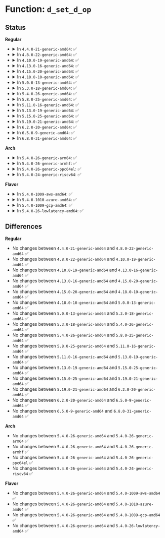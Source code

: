 # Function: <code>d_set_d_op</code>

## Status
<b>Regular</b>
<ul>
<li>
<details>
<summary>In <code>4.4.0-21-generic-amd64</code>: ✅</summary>

```c
void d_set_d_op(struct dentry * dentry, const struct dentry_operations * op)
```

```json
{
  "name": "d_set_d_op",
  "collision_type": "Unique Global",
  "inline_type": "No",
  "funcs": [
    {
      "addr": 18446744071581083968,
      "name": "d_set_d_op",
      "external": true,
      "loc": "fs/dcache.c:1662",
      "file": "fs/dcache.c",
      "inline": "seen, unknown",
      "caller_inline": [],
      "caller_func": [
        "mm/shmem.c:__shmem_file_setup",
        "mm/shmem.c:__shmem_file_setup",
        "fs/dcache.c:__d_alloc",
        "fs/proc/base.c:proc_pid_instantiate",
        "fs/proc/base.c:proc_pident_instantiate",
        "fs/proc/base.c:proc_map_files_instantiate",
        "fs/proc/base.c:proc_task_instantiate",
        "fs/proc/generic.c:proc_lookup_de",
        "fs/proc/fd.c:proc_fd_instantiate",
        "fs/proc/fd.c:proc_fdinfo_instantiate",
        "fs/proc/namespaces.c:proc_ns_instantiate",
        "fs/proc/proc_sysctl.c:proc_sys_lookup",
        "fs/hugetlbfs/inode.c:hugetlb_file_setup"
      ]
    }
  ],
  "symbols": [
    {
      "addr": 18446744071581083968,
      "name": "d_set_d_op",
      "section": ".text",
      "bind": "STB_GLOBAL",
      "size": 213
    }
  ]
}
```
</details>
</li>
<li>
<details>
<summary>In <code>4.8.0-22-generic-amd64</code>: ✅</summary>

```c
void d_set_d_op(struct dentry * dentry, const struct dentry_operations * op)
```

```json
{
  "name": "d_set_d_op",
  "collision_type": "Unique Global",
  "inline_type": "No",
  "funcs": [
    {
      "addr": 18446744071581246928,
      "name": "d_set_d_op",
      "external": true,
      "loc": "fs/dcache.c:1698",
      "file": "fs/dcache.c",
      "inline": "seen, unknown",
      "caller_inline": [],
      "caller_func": [
        "mm/shmem.c:__shmem_file_setup",
        "mm/shmem.c:__shmem_file_setup",
        "fs/dcache.c:__d_alloc",
        "fs/proc/base.c:proc_task_instantiate",
        "fs/proc/base.c:proc_pid_instantiate",
        "fs/proc/base.c:proc_pident_instantiate",
        "fs/proc/base.c:proc_map_files_instantiate",
        "fs/proc/generic.c:proc_lookup_de",
        "fs/proc/fd.c:proc_fdinfo_instantiate",
        "fs/proc/fd.c:proc_fd_instantiate",
        "fs/proc/namespaces.c:proc_ns_instantiate",
        "fs/proc/proc_sysctl.c:proc_sys_lookup",
        "fs/hugetlbfs/inode.c:hugetlb_file_setup"
      ]
    }
  ],
  "symbols": [
    {
      "addr": 18446744071581246928,
      "name": "d_set_d_op",
      "section": ".text",
      "bind": "STB_GLOBAL",
      "size": 213
    }
  ]
}
```
</details>
</li>
<li>
<details>
<summary>In <code>4.10.0-19-generic-amd64</code>: ✅</summary>

```c
void d_set_d_op(struct dentry * dentry, const struct dentry_operations * op)
```

```json
{
  "name": "d_set_d_op",
  "collision_type": "Unique Global",
  "inline_type": "No",
  "funcs": [
    {
      "addr": 18446744071581324624,
      "name": "d_set_d_op",
      "external": true,
      "loc": "fs/dcache.c:1707",
      "file": "fs/dcache.c",
      "inline": "seen, unknown",
      "caller_inline": [],
      "caller_func": [
        "mm/shmem.c:__shmem_file_setup",
        "mm/shmem.c:__shmem_file_setup",
        "fs/dcache.c:__d_alloc",
        "fs/proc/base.c:proc_task_instantiate",
        "fs/proc/base.c:proc_pid_instantiate",
        "fs/proc/base.c:proc_pident_instantiate",
        "fs/proc/base.c:proc_map_files_instantiate",
        "fs/proc/generic.c:proc_lookup_de",
        "fs/proc/fd.c:proc_fdinfo_instantiate",
        "fs/proc/fd.c:proc_fd_instantiate",
        "fs/proc/namespaces.c:proc_ns_instantiate",
        "fs/proc/proc_sysctl.c:proc_sys_lookup",
        "fs/hugetlbfs/inode.c:hugetlb_file_setup"
      ]
    }
  ],
  "symbols": [
    {
      "addr": 18446744071581324624,
      "name": "d_set_d_op",
      "section": ".text",
      "bind": "STB_GLOBAL",
      "size": 213
    }
  ]
}
```
</details>
</li>
<li>
<details>
<summary>In <code>4.13.0-16-generic-amd64</code>: ✅</summary>

```c
void d_set_d_op(struct dentry * dentry, const struct dentry_operations * op)
```

```json
{
  "name": "d_set_d_op",
  "collision_type": "Unique Global",
  "inline_type": "No",
  "funcs": [
    {
      "addr": 18446744071581379952,
      "name": "d_set_d_op",
      "external": true,
      "loc": "fs/dcache.c:1737",
      "file": "fs/dcache.c",
      "inline": "seen, unknown",
      "caller_inline": [],
      "caller_func": [
        "fs/dcache.c:__d_alloc",
        "fs/proc/base.c:proc_task_instantiate",
        "fs/proc/base.c:proc_pid_instantiate",
        "fs/proc/base.c:proc_pident_instantiate",
        "fs/proc/base.c:proc_map_files_instantiate",
        "fs/proc/generic.c:proc_lookup_de",
        "fs/proc/fd.c:proc_fdinfo_instantiate",
        "fs/proc/fd.c:proc_fd_instantiate",
        "fs/proc/namespaces.c:proc_ns_instantiate",
        "fs/proc/proc_sysctl.c:proc_sys_lookup",
        "fs/hugetlbfs/inode.c:hugetlb_file_setup"
      ]
    }
  ],
  "symbols": [
    {
      "addr": 18446744071581379952,
      "name": "d_set_d_op",
      "section": ".text",
      "bind": "STB_GLOBAL",
      "size": 128
    }
  ]
}
```
</details>
</li>
<li>
<details>
<summary>In <code>4.15.0-20-generic-amd64</code>: ✅</summary>

```c
void d_set_d_op(struct dentry * dentry, const struct dentry_operations * op)
```

```json
{
  "name": "d_set_d_op",
  "collision_type": "Unique Global",
  "inline_type": "No",
  "funcs": [
    {
      "addr": 18446744071581521392,
      "name": "d_set_d_op",
      "external": true,
      "loc": "fs/dcache.c:1749",
      "file": "fs/dcache.c",
      "inline": "seen, unknown",
      "caller_inline": [],
      "caller_func": [
        "fs/dcache.c:__d_alloc",
        "fs/proc/base.c:proc_task_instantiate",
        "fs/proc/base.c:proc_pid_instantiate",
        "fs/proc/base.c:proc_pident_instantiate",
        "fs/proc/base.c:proc_map_files_instantiate",
        "fs/proc/generic.c:proc_lookup_de",
        "fs/proc/fd.c:proc_fdinfo_instantiate",
        "fs/proc/fd.c:proc_fd_instantiate",
        "fs/proc/namespaces.c:proc_ns_instantiate",
        "fs/proc/proc_sysctl.c:proc_sys_lookup",
        "fs/hugetlbfs/inode.c:hugetlb_file_setup"
      ]
    }
  ],
  "symbols": [
    {
      "addr": 18446744071581521392,
      "name": "d_set_d_op",
      "section": ".text",
      "bind": "STB_GLOBAL",
      "size": 128
    }
  ]
}
```
</details>
</li>
<li>
<details>
<summary>In <code>4.18.0-10-generic-amd64</code>: ✅</summary>

```c
void d_set_d_op(struct dentry * dentry, const struct dentry_operations * op)
```

```json
{
  "name": "d_set_d_op",
  "collision_type": "Unique Global",
  "inline_type": "No",
  "funcs": [
    {
      "addr": 18446744071581680336,
      "name": "d_set_d_op",
      "external": true,
      "loc": "fs/dcache.c:1757",
      "file": "fs/dcache.c",
      "inline": "seen, unknown",
      "caller_inline": [],
      "caller_func": [
        "fs/dcache.c:__d_alloc",
        "fs/proc/base.c:proc_task_instantiate",
        "fs/proc/base.c:proc_pid_instantiate",
        "fs/proc/base.c:proc_pident_instantiate",
        "fs/proc/base.c:proc_map_files_instantiate",
        "fs/proc/fd.c:proc_fdinfo_instantiate",
        "fs/proc/fd.c:proc_fd_instantiate",
        "fs/proc/namespaces.c:proc_ns_instantiate",
        "fs/proc/proc_sysctl.c:proc_sys_lookup",
        "fs/hugetlbfs/inode.c:hugetlb_file_setup"
      ]
    }
  ],
  "symbols": [
    {
      "addr": 18446744071581680336,
      "name": "d_set_d_op",
      "section": ".text",
      "bind": "STB_GLOBAL",
      "size": 121
    }
  ]
}
```
</details>
</li>
<li>
<details>
<summary>In <code>5.0.0-13-generic-amd64</code>: ✅</summary>

```c
void d_set_d_op(struct dentry * dentry, const struct dentry_operations * op)
```

```json
{
  "name": "d_set_d_op",
  "collision_type": "Unique Global",
  "inline_type": "No",
  "funcs": [
    {
      "addr": 18446744071581767056,
      "name": "d_set_d_op",
      "external": true,
      "loc": "fs/dcache.c:1760",
      "file": "fs/dcache.c",
      "inline": "seen, unknown",
      "caller_inline": [],
      "caller_func": [
        "fs/file_table.c:alloc_file_pseudo",
        "fs/dcache.c:__d_alloc",
        "fs/proc/base.c:proc_task_instantiate",
        "fs/proc/base.c:proc_pid_instantiate",
        "fs/proc/base.c:proc_pident_instantiate",
        "fs/proc/base.c:proc_map_files_instantiate",
        "fs/proc/generic.c:proc_lookup_de",
        "fs/proc/fd.c:proc_fdinfo_instantiate",
        "fs/proc/fd.c:proc_fd_instantiate",
        "fs/proc/namespaces.c:proc_ns_instantiate",
        "fs/proc/proc_sysctl.c:proc_sys_lookup"
      ]
    }
  ],
  "symbols": [
    {
      "addr": 18446744071581767056,
      "name": "d_set_d_op",
      "section": ".text",
      "bind": "STB_GLOBAL",
      "size": 121
    }
  ]
}
```
</details>
</li>
<li>
<details>
<summary>In <code>5.3.0-18-generic-amd64</code>: ✅</summary>

```c
void d_set_d_op(struct dentry * dentry, const struct dentry_operations * op)
```

```json
{
  "name": "d_set_d_op",
  "collision_type": "Unique Global",
  "inline_type": "No",
  "funcs": [
    {
      "addr": 18446744071581884080,
      "name": "d_set_d_op",
      "external": true,
      "loc": "fs/dcache.c:1834",
      "file": "fs/dcache.c",
      "inline": "seen, unknown",
      "caller_inline": [],
      "caller_func": [
        "fs/file_table.c:alloc_file_pseudo",
        "fs/dcache.c:__d_alloc",
        "fs/proc/base.c:proc_task_instantiate",
        "fs/proc/base.c:proc_pid_instantiate",
        "fs/proc/base.c:proc_pident_instantiate",
        "fs/proc/base.c:proc_map_files_instantiate",
        "fs/proc/generic.c:proc_lookup_de",
        "fs/proc/fd.c:proc_fdinfo_instantiate",
        "fs/proc/fd.c:proc_fd_instantiate",
        "fs/proc/namespaces.c:proc_ns_instantiate",
        "fs/proc/proc_sysctl.c:proc_sys_lookup"
      ]
    }
  ],
  "symbols": [
    {
      "addr": 18446744071581884080,
      "name": "d_set_d_op",
      "section": ".text",
      "bind": "STB_GLOBAL",
      "size": 128
    }
  ]
}
```
</details>
</li>
<li>
<details>
<summary>In <code>5.4.0-26-generic-amd64</code>: ✅</summary>

```c
void d_set_d_op(struct dentry * dentry, const struct dentry_operations * op)
```

```json
{
  "name": "d_set_d_op",
  "collision_type": "Unique Global",
  "inline_type": "No",
  "funcs": [
    {
      "addr": 18446744071581956448,
      "name": "d_set_d_op",
      "external": true,
      "loc": "fs/dcache.c:1834",
      "file": "fs/dcache.c",
      "inline": "seen, unknown",
      "caller_inline": [],
      "caller_func": [
        "fs/file_table.c:alloc_file_pseudo",
        "fs/dcache.c:__d_alloc",
        "fs/proc/base.c:proc_task_instantiate",
        "fs/proc/base.c:proc_pid_instantiate",
        "fs/proc/base.c:proc_pident_instantiate",
        "fs/proc/base.c:proc_map_files_instantiate",
        "fs/proc/generic.c:proc_lookup_de",
        "fs/proc/fd.c:proc_fdinfo_instantiate",
        "fs/proc/fd.c:proc_fd_instantiate",
        "fs/proc/namespaces.c:proc_ns_instantiate",
        "fs/proc/proc_sysctl.c:proc_sys_lookup"
      ]
    }
  ],
  "symbols": [
    {
      "addr": 18446744071581956448,
      "name": "d_set_d_op",
      "section": ".text",
      "bind": "STB_GLOBAL",
      "size": 128
    }
  ]
}
```
</details>
</li>
<li>
<details>
<summary>In <code>5.8.0-25-generic-amd64</code>: ✅</summary>

```c
void d_set_d_op(struct dentry * dentry, const struct dentry_operations * op)
```

```json
{
  "name": "d_set_d_op",
  "collision_type": "Unique Global",
  "inline_type": "No",
  "funcs": [
    {
      "addr": 18446744071582188944,
      "name": "d_set_d_op",
      "external": true,
      "loc": "fs/dcache.c:1855",
      "file": "fs/dcache.c",
      "inline": "seen, unknown",
      "caller_inline": [],
      "caller_func": [
        "fs/file_table.c:alloc_file_pseudo",
        "fs/dcache.c:__d_alloc",
        "fs/proc/base.c:proc_task_instantiate",
        "fs/proc/base.c:proc_pid_instantiate",
        "fs/proc/base.c:proc_pident_instantiate",
        "fs/proc/base.c:proc_map_files_instantiate",
        "fs/proc/generic.c:proc_lookup_de",
        "fs/proc/fd.c:proc_fdinfo_instantiate",
        "fs/proc/fd.c:proc_fd_instantiate",
        "fs/proc/namespaces.c:proc_ns_instantiate",
        "fs/proc/proc_sysctl.c:proc_sys_lookup"
      ]
    }
  ],
  "symbols": [
    {
      "addr": 18446744071582188944,
      "name": "d_set_d_op",
      "section": ".text",
      "bind": "STB_GLOBAL",
      "size": 128
    }
  ]
}
```
</details>
</li>
<li>
<details>
<summary>In <code>5.11.0-16-generic-amd64</code>: ✅</summary>

```c
void d_set_d_op(struct dentry * dentry, const struct dentry_operations * op)
```

```json
{
  "name": "d_set_d_op",
  "collision_type": "Unique Global",
  "inline_type": "No",
  "funcs": [
    {
      "addr": 18446744071582236448,
      "name": "d_set_d_op",
      "external": true,
      "loc": "fs/dcache.c:1862",
      "file": "fs/dcache.c",
      "inline": "seen, unknown",
      "caller_inline": [],
      "caller_func": [
        "fs/file_table.c:alloc_file_pseudo",
        "fs/dcache.c:__d_alloc",
        "fs/libfs.c:generic_set_encrypted_ci_d_ops",
        "fs/libfs.c:generic_set_encrypted_ci_d_ops",
        "fs/libfs.c:generic_set_encrypted_ci_d_ops",
        "fs/proc/base.c:proc_task_instantiate",
        "fs/proc/base.c:proc_pid_instantiate",
        "fs/proc/base.c:proc_pident_instantiate",
        "fs/proc/base.c:proc_map_files_instantiate",
        "fs/proc/generic.c:proc_lookup_de",
        "fs/proc/fd.c:proc_fdinfo_instantiate",
        "fs/proc/fd.c:proc_fd_instantiate",
        "fs/proc/namespaces.c:proc_ns_instantiate",
        "fs/proc/proc_sysctl.c:proc_sys_lookup"
      ]
    }
  ],
  "symbols": [
    {
      "addr": 18446744071582236448,
      "name": "d_set_d_op",
      "section": ".text",
      "bind": "STB_GLOBAL",
      "size": 128
    }
  ]
}
```
</details>
</li>
<li>
<details>
<summary>In <code>5.13.0-19-generic-amd64</code>: ✅</summary>

```c
void d_set_d_op(struct dentry * dentry, const struct dentry_operations * op)
```

```json
{
  "name": "d_set_d_op",
  "collision_type": "Unique Global",
  "inline_type": "No",
  "funcs": [
    {
      "addr": 18446744071582262192,
      "name": "d_set_d_op",
      "external": true,
      "loc": "fs/dcache.c:1889",
      "file": "fs/dcache.c",
      "inline": "seen, unknown",
      "caller_inline": [],
      "caller_func": [
        "fs/file_table.c:alloc_file_pseudo",
        "fs/dcache.c:__d_alloc",
        "fs/libfs.c:generic_set_encrypted_ci_d_ops",
        "fs/libfs.c:generic_set_encrypted_ci_d_ops",
        "fs/libfs.c:generic_set_encrypted_ci_d_ops",
        "fs/proc/base.c:proc_task_instantiate",
        "fs/proc/base.c:proc_pid_instantiate",
        "fs/proc/base.c:proc_pident_instantiate",
        "fs/proc/base.c:proc_map_files_instantiate",
        "fs/proc/generic.c:proc_lookup_de",
        "fs/proc/fd.c:proc_fdinfo_instantiate",
        "fs/proc/fd.c:proc_fd_instantiate",
        "fs/proc/namespaces.c:proc_ns_instantiate",
        "fs/proc/proc_sysctl.c:proc_sys_lookup"
      ]
    }
  ],
  "symbols": [
    {
      "addr": 18446744071582262192,
      "name": "d_set_d_op",
      "section": ".text",
      "bind": "STB_GLOBAL",
      "size": 128
    }
  ]
}
```
</details>
</li>
<li>
<details>
<summary>In <code>5.15.0-25-generic-amd64</code>: ✅</summary>

```c
void d_set_d_op(struct dentry * dentry, const struct dentry_operations * op)
```

```json
{
  "name": "d_set_d_op",
  "collision_type": "Unique Global",
  "inline_type": "No",
  "funcs": [
    {
      "addr": 18446744071582579984,
      "name": "d_set_d_op",
      "external": true,
      "loc": "fs/dcache.c:1890",
      "file": "fs/dcache.c",
      "inline": "seen, unknown",
      "caller_inline": [],
      "caller_func": [
        "fs/file_table.c:alloc_file_pseudo",
        "fs/dcache.c:__d_alloc",
        "fs/libfs.c:generic_set_encrypted_ci_d_ops",
        "fs/libfs.c:generic_set_encrypted_ci_d_ops",
        "fs/libfs.c:generic_set_encrypted_ci_d_ops",
        "fs/proc/base.c:proc_task_instantiate",
        "fs/proc/base.c:proc_pid_instantiate",
        "fs/proc/base.c:proc_pident_instantiate",
        "fs/proc/base.c:proc_map_files_instantiate",
        "fs/proc/generic.c:proc_lookup_de",
        "fs/proc/fd.c:proc_fdinfo_instantiate",
        "fs/proc/fd.c:proc_fd_instantiate",
        "fs/proc/namespaces.c:proc_ns_instantiate",
        "fs/proc/proc_sysctl.c:proc_sys_lookup"
      ]
    }
  ],
  "symbols": [
    {
      "addr": 18446744071582579984,
      "name": "d_set_d_op",
      "section": ".text",
      "bind": "STB_GLOBAL",
      "size": 128
    }
  ]
}
```
</details>
</li>
<li>
<details>
<summary>In <code>5.19.0-21-generic-amd64</code>: ✅</summary>

```c
void d_set_d_op(struct dentry * dentry, const struct dentry_operations * op)
```

```json
{
  "name": "d_set_d_op",
  "collision_type": "Unique Global",
  "inline_type": "No",
  "funcs": [
    {
      "addr": 18446744071583109936,
      "name": "d_set_d_op",
      "external": true,
      "loc": "fs/dcache.c:1915",
      "file": "fs/dcache.c",
      "inline": "seen, unknown",
      "caller_inline": [],
      "caller_func": [
        "fs/file_table.c:alloc_file_pseudo",
        "fs/dcache.c:__d_alloc",
        "fs/proc/base.c:proc_task_instantiate",
        "fs/proc/base.c:proc_pid_instantiate",
        "fs/proc/base.c:proc_pident_instantiate",
        "fs/proc/base.c:proc_map_files_instantiate",
        "fs/proc/generic.c:proc_lookup_de",
        "fs/proc/fd.c:proc_fdinfo_instantiate",
        "fs/proc/fd.c:proc_fd_instantiate",
        "fs/proc/namespaces.c:proc_ns_instantiate",
        "fs/proc/proc_sysctl.c:proc_sys_lookup"
      ]
    }
  ],
  "symbols": [
    {
      "addr": 18446744071583109936,
      "name": "d_set_d_op",
      "section": ".text",
      "bind": "STB_GLOBAL",
      "size": 138
    }
  ]
}
```
</details>
</li>
<li>
<details>
<summary>In <code>6.2.0-20-generic-amd64</code>: ✅</summary>

```c
void d_set_d_op(struct dentry * dentry, const struct dentry_operations * op)
```

```json
{
  "name": "d_set_d_op",
  "collision_type": "Unique Global",
  "inline_type": "No",
  "funcs": [
    {
      "addr": 18446744071583678208,
      "name": "d_set_d_op",
      "external": true,
      "loc": "fs/dcache.c:1915",
      "file": "fs/dcache.c",
      "inline": "seen, unknown",
      "caller_inline": [],
      "caller_func": [
        "fs/file_table.c:alloc_file_pseudo",
        "fs/dcache.c:__d_alloc",
        "fs/proc/base.c:proc_task_instantiate",
        "fs/proc/base.c:proc_pid_instantiate",
        "fs/proc/base.c:proc_pident_instantiate",
        "fs/proc/base.c:proc_map_files_instantiate",
        "fs/proc/generic.c:proc_lookup_de",
        "fs/proc/fd.c:proc_fdinfo_instantiate",
        "fs/proc/fd.c:proc_fd_instantiate",
        "fs/proc/namespaces.c:proc_ns_instantiate",
        "fs/proc/proc_sysctl.c:proc_sys_lookup"
      ]
    }
  ],
  "symbols": [
    {
      "addr": 18446744071583678208,
      "name": "d_set_d_op",
      "section": ".text",
      "bind": "STB_GLOBAL",
      "size": 138
    }
  ]
}
```
</details>
</li>
<li>
<details>
<summary>In <code>6.5.0-9-generic-amd64</code>: ✅</summary>

```c
void d_set_d_op(struct dentry * dentry, const struct dentry_operations * op)
```

```json
{
  "name": "d_set_d_op",
  "collision_type": "Unique Global",
  "inline_type": "No",
  "funcs": [
    {
      "addr": 18446744071583895872,
      "name": "d_set_d_op",
      "external": true,
      "loc": "fs/dcache.c:1915",
      "file": "fs/dcache.c",
      "inline": "seen, unknown",
      "caller_inline": [],
      "caller_func": [
        "fs/file_table.c:alloc_file_pseudo",
        "fs/dcache.c:__d_alloc",
        "fs/proc/base.c:proc_task_instantiate",
        "fs/proc/base.c:proc_pid_instantiate",
        "fs/proc/base.c:proc_pident_instantiate",
        "fs/proc/base.c:proc_map_files_instantiate",
        "fs/proc/generic.c:proc_lookup_de",
        "fs/proc/fd.c:proc_fdinfo_instantiate",
        "fs/proc/fd.c:proc_fd_instantiate",
        "fs/proc/namespaces.c:proc_ns_instantiate",
        "fs/proc/proc_sysctl.c:proc_sys_lookup"
      ]
    }
  ],
  "symbols": [
    {
      "addr": 18446744071583895872,
      "name": "d_set_d_op",
      "section": ".text",
      "bind": "STB_GLOBAL",
      "size": 138
    }
  ]
}
```
</details>
</li>
<li>
<details>
<summary>In <code>6.8.0-31-generic-amd64</code>: ✅</summary>

```c
void d_set_d_op(struct dentry * dentry, const struct dentry_operations * op)
```

```json
{
  "name": "d_set_d_op",
  "collision_type": "Unique Global",
  "inline_type": "No",
  "funcs": [
    {
      "addr": 18446744071584102864,
      "name": "d_set_d_op",
      "external": true,
      "loc": "fs/dcache.c:1775",
      "file": "fs/dcache.c",
      "inline": "seen, unknown",
      "caller_inline": [],
      "caller_func": [
        "fs/dcache.c:d_alloc_pseudo",
        "fs/dcache.c:__d_alloc",
        "fs/proc/base.c:proc_task_instantiate",
        "fs/proc/base.c:proc_pid_instantiate",
        "fs/proc/base.c:proc_pident_instantiate",
        "fs/proc/base.c:proc_map_files_instantiate",
        "fs/proc/generic.c:proc_lookup_de",
        "fs/proc/fd.c:proc_fdinfo_instantiate",
        "fs/proc/fd.c:proc_fd_instantiate",
        "fs/proc/namespaces.c:proc_ns_instantiate",
        "fs/proc/proc_sysctl.c:proc_sys_lookup"
      ]
    }
  ],
  "symbols": [
    {
      "addr": 18446744071584102864,
      "name": "d_set_d_op",
      "section": ".text",
      "bind": "STB_GLOBAL",
      "size": 138
    }
  ]
}
```
</details>
</li>
</ul>
<b>Arch</b>
<ul>
<li>
<details>
<summary>In <code>5.4.0-26-generic-arm64</code>: ✅</summary>

```c
void d_set_d_op(struct dentry * dentry, const struct dentry_operations * op)
```

```json
{
  "name": "d_set_d_op",
  "collision_type": "Unique Global",
  "inline_type": "No",
  "funcs": [
    {
      "addr": 18446603336493453192,
      "name": "d_set_d_op",
      "external": true,
      "loc": "fs/dcache.c:1834",
      "file": "fs/dcache.c",
      "inline": "seen, unknown",
      "caller_inline": [],
      "caller_func": [
        "fs/file_table.c:alloc_file_pseudo",
        "fs/dcache.c:__d_alloc",
        "fs/proc/base.c:proc_task_instantiate",
        "fs/proc/base.c:proc_pid_instantiate",
        "fs/proc/base.c:proc_pident_instantiate",
        "fs/proc/base.c:proc_map_files_instantiate",
        "fs/proc/fd.c:proc_fdinfo_instantiate",
        "fs/proc/fd.c:proc_fd_instantiate",
        "fs/proc/namespaces.c:proc_ns_instantiate",
        "fs/proc/proc_sysctl.c:proc_sys_lookup"
      ]
    }
  ],
  "symbols": [
    {
      "addr": 18446603336493453192,
      "name": "d_set_d_op",
      "section": ".text",
      "bind": "STB_GLOBAL",
      "size": 248
    }
  ]
}
```
</details>
</li>
<li>
<details>
<summary>In <code>5.4.0-26-generic-armhf</code>: ✅</summary>

```c
void d_set_d_op(struct dentry * dentry, const struct dentry_operations * op)
```

```json
{
  "name": "d_set_d_op",
  "collision_type": "Unique Global",
  "inline_type": "No",
  "funcs": [
    {
      "addr": 3227021560,
      "name": "d_set_d_op",
      "external": true,
      "loc": "fs/dcache.c:1834",
      "file": "fs/dcache.c",
      "inline": "seen, unknown",
      "caller_inline": [],
      "caller_func": [
        "fs/file_table.c:alloc_file_pseudo",
        "fs/dcache.c:__d_alloc",
        "fs/proc/base.c:proc_task_instantiate",
        "fs/proc/base.c:proc_pid_instantiate",
        "fs/proc/base.c:proc_pident_instantiate",
        "fs/proc/base.c:proc_map_files_instantiate",
        "fs/proc/fd.c:proc_fdinfo_instantiate",
        "fs/proc/fd.c:proc_fd_instantiate",
        "fs/proc/namespaces.c:proc_ns_instantiate",
        "fs/proc/proc_sysctl.c:proc_sys_fill_cache",
        "fs/proc/proc_sysctl.c:proc_sys_lookup"
      ]
    }
  ],
  "symbols": [
    {
      "addr": 3227021560,
      "name": "d_set_d_op",
      "section": ".text",
      "bind": "STB_GLOBAL",
      "size": 324
    }
  ]
}
```
</details>
</li>
<li>
<details>
<summary>In <code>5.4.0-26-generic-ppc64el</code>: ✅</summary>

```c
void d_set_d_op(struct dentry * dentry, const struct dentry_operations * op)
```

```json
{
  "name": "d_set_d_op",
  "collision_type": "Unique Global",
  "inline_type": "No",
  "funcs": [
    {
      "addr": 13835058055287007936,
      "name": "d_set_d_op",
      "external": true,
      "loc": "fs/dcache.c:1834",
      "file": "fs/dcache.c",
      "inline": "seen, unknown",
      "caller_inline": [],
      "caller_func": [
        "fs/file_table.c:alloc_file_pseudo",
        "fs/dcache.c:__d_alloc",
        "fs/proc/base.c:proc_task_instantiate",
        "fs/proc/base.c:proc_pid_instantiate",
        "fs/proc/base.c:proc_pident_instantiate",
        "fs/proc/base.c:proc_map_files_instantiate",
        "fs/proc/generic.c:proc_lookup_de",
        "fs/proc/fd.c:proc_fdinfo_instantiate",
        "fs/proc/fd.c:proc_fd_instantiate",
        "fs/proc/namespaces.c:proc_ns_instantiate",
        "fs/proc/proc_sysctl.c:proc_sys_fill_cache",
        "fs/proc/proc_sysctl.c:proc_sys_lookup"
      ]
    }
  ],
  "symbols": [
    {
      "addr": 13835058055287007936,
      "name": "d_set_d_op",
      "section": ".text",
      "bind": "STB_GLOBAL",
      "size": 276
    }
  ]
}
```
</details>
</li>
<li>
<details>
<summary>In <code>5.4.0-24-generic-riscv64</code>: ✅</summary>

```c
void d_set_d_op(struct dentry * dentry, const struct dentry_operations * op)
```

```json
{
  "name": "d_set_d_op",
  "collision_type": "Unique Global",
  "inline_type": "No",
  "funcs": [
    {
      "addr": 18446743936273137040,
      "name": "d_set_d_op",
      "external": true,
      "loc": "fs/dcache.c:1834",
      "file": "fs/dcache.c",
      "inline": "seen, unknown",
      "caller_inline": [],
      "caller_func": [
        "fs/file_table.c:alloc_file_pseudo",
        "fs/dcache.c:__d_alloc",
        "fs/proc/base.c:proc_task_instantiate",
        "fs/proc/base.c:proc_pid_instantiate",
        "fs/proc/base.c:proc_pident_instantiate",
        "fs/proc/base.c:proc_map_files_instantiate",
        "fs/proc/fd.c:proc_fdinfo_instantiate",
        "fs/proc/fd.c:proc_fd_instantiate",
        "fs/proc/namespaces.c:proc_ns_instantiate",
        "fs/proc/proc_sysctl.c:proc_sys_fill_cache",
        "fs/proc/proc_sysctl.c:proc_sys_lookup"
      ]
    }
  ],
  "symbols": [
    {
      "addr": 18446743936273137040,
      "name": "d_set_d_op",
      "section": ".text",
      "bind": "STB_GLOBAL",
      "size": 186
    }
  ]
}
```
</details>
</li>
</ul>
<b>Flavor</b>
<ul>
<li>
<details>
<summary>In <code>5.4.0-1009-aws-amd64</code>: ✅</summary>

```c
void d_set_d_op(struct dentry * dentry, const struct dentry_operations * op)
```

```json
{
  "name": "d_set_d_op",
  "collision_type": "Unique Global",
  "inline_type": "No",
  "funcs": [
    {
      "addr": 18446744071581925184,
      "name": "d_set_d_op",
      "external": true,
      "loc": "fs/dcache.c:1834",
      "file": "fs/dcache.c",
      "inline": "seen, unknown",
      "caller_inline": [],
      "caller_func": [
        "fs/file_table.c:alloc_file_pseudo",
        "fs/dcache.c:__d_alloc",
        "fs/proc/base.c:proc_task_instantiate",
        "fs/proc/base.c:proc_pid_instantiate",
        "fs/proc/base.c:proc_pident_instantiate",
        "fs/proc/base.c:proc_map_files_instantiate",
        "fs/proc/generic.c:proc_lookup_de",
        "fs/proc/fd.c:proc_fdinfo_instantiate",
        "fs/proc/fd.c:proc_fd_instantiate",
        "fs/proc/namespaces.c:proc_ns_instantiate",
        "fs/proc/proc_sysctl.c:proc_sys_lookup"
      ]
    }
  ],
  "symbols": [
    {
      "addr": 18446744071581925184,
      "name": "d_set_d_op",
      "section": ".text",
      "bind": "STB_GLOBAL",
      "size": 128
    }
  ]
}
```
</details>
</li>
<li>
<details>
<summary>In <code>5.4.0-1010-azure-amd64</code>: ✅</summary>

```c
void d_set_d_op(struct dentry * dentry, const struct dentry_operations * op)
```

```json
{
  "name": "d_set_d_op",
  "collision_type": "Unique Global",
  "inline_type": "No",
  "funcs": [
    {
      "addr": 18446744071581862768,
      "name": "d_set_d_op",
      "external": true,
      "loc": "fs/dcache.c:1834",
      "file": "fs/dcache.c",
      "inline": "seen, unknown",
      "caller_inline": [],
      "caller_func": [
        "fs/file_table.c:alloc_file_pseudo",
        "fs/dcache.c:__d_alloc",
        "fs/proc/base.c:proc_task_instantiate",
        "fs/proc/base.c:proc_pid_instantiate",
        "fs/proc/base.c:proc_pident_instantiate",
        "fs/proc/base.c:proc_map_files_instantiate",
        "fs/proc/generic.c:proc_lookup_de",
        "fs/proc/fd.c:proc_fdinfo_instantiate",
        "fs/proc/fd.c:proc_fd_instantiate",
        "fs/proc/namespaces.c:proc_ns_instantiate",
        "fs/proc/proc_sysctl.c:proc_sys_lookup"
      ]
    }
  ],
  "symbols": [
    {
      "addr": 18446744071581862768,
      "name": "d_set_d_op",
      "section": ".text",
      "bind": "STB_GLOBAL",
      "size": 128
    }
  ]
}
```
</details>
</li>
<li>
<details>
<summary>In <code>5.4.0-1009-gcp-amd64</code>: ✅</summary>

```c
void d_set_d_op(struct dentry * dentry, const struct dentry_operations * op)
```

```json
{
  "name": "d_set_d_op",
  "collision_type": "Unique Global",
  "inline_type": "No",
  "funcs": [
    {
      "addr": 18446744071581916496,
      "name": "d_set_d_op",
      "external": true,
      "loc": "fs/dcache.c:1834",
      "file": "fs/dcache.c",
      "inline": "seen, unknown",
      "caller_inline": [],
      "caller_func": [
        "fs/file_table.c:alloc_file_pseudo",
        "fs/dcache.c:__d_alloc",
        "fs/proc/base.c:proc_task_instantiate",
        "fs/proc/base.c:proc_pid_instantiate",
        "fs/proc/base.c:proc_pident_instantiate",
        "fs/proc/base.c:proc_map_files_instantiate",
        "fs/proc/generic.c:proc_lookup_de",
        "fs/proc/fd.c:proc_fdinfo_instantiate",
        "fs/proc/fd.c:proc_fd_instantiate",
        "fs/proc/namespaces.c:proc_ns_instantiate",
        "fs/proc/proc_sysctl.c:proc_sys_lookup"
      ]
    }
  ],
  "symbols": [
    {
      "addr": 18446744071581916496,
      "name": "d_set_d_op",
      "section": ".text",
      "bind": "STB_GLOBAL",
      "size": 128
    }
  ]
}
```
</details>
</li>
<li>
<details>
<summary>In <code>5.4.0-26-lowlatency-amd64</code>: ✅</summary>

```c
void d_set_d_op(struct dentry * dentry, const struct dentry_operations * op)
```

```json
{
  "name": "d_set_d_op",
  "collision_type": "Unique Global",
  "inline_type": "No",
  "funcs": [
    {
      "addr": 18446744071581986160,
      "name": "d_set_d_op",
      "external": true,
      "loc": "fs/dcache.c:1834",
      "file": "fs/dcache.c",
      "inline": "seen, unknown",
      "caller_inline": [],
      "caller_func": [
        "fs/file_table.c:alloc_file_pseudo",
        "fs/dcache.c:__d_alloc",
        "fs/proc/base.c:proc_task_instantiate",
        "fs/proc/base.c:proc_pid_instantiate",
        "fs/proc/base.c:proc_pident_instantiate",
        "fs/proc/base.c:proc_map_files_instantiate",
        "fs/proc/generic.c:proc_lookup_de",
        "fs/proc/fd.c:proc_fdinfo_instantiate",
        "fs/proc/fd.c:proc_fd_instantiate",
        "fs/proc/namespaces.c:proc_ns_instantiate",
        "fs/proc/proc_sysctl.c:proc_sys_lookup"
      ]
    }
  ],
  "symbols": [
    {
      "addr": 18446744071581986160,
      "name": "d_set_d_op",
      "section": ".text",
      "bind": "STB_GLOBAL",
      "size": 128
    }
  ]
}
```
</details>
</li>
</ul>

## Differences
<b>Regular</b>
<ul>
<li>
No changes between <code>4.4.0-21-generic-amd64</code> and <code>4.8.0-22-generic-amd64</code> ✅
</li>
<li>
No changes between <code>4.8.0-22-generic-amd64</code> and <code>4.10.0-19-generic-amd64</code> ✅
</li>
<li>
No changes between <code>4.10.0-19-generic-amd64</code> and <code>4.13.0-16-generic-amd64</code> ✅
</li>
<li>
No changes between <code>4.13.0-16-generic-amd64</code> and <code>4.15.0-20-generic-amd64</code> ✅
</li>
<li>
No changes between <code>4.15.0-20-generic-amd64</code> and <code>4.18.0-10-generic-amd64</code> ✅
</li>
<li>
No changes between <code>4.18.0-10-generic-amd64</code> and <code>5.0.0-13-generic-amd64</code> ✅
</li>
<li>
No changes between <code>5.0.0-13-generic-amd64</code> and <code>5.3.0-18-generic-amd64</code> ✅
</li>
<li>
No changes between <code>5.3.0-18-generic-amd64</code> and <code>5.4.0-26-generic-amd64</code> ✅
</li>
<li>
No changes between <code>5.4.0-26-generic-amd64</code> and <code>5.8.0-25-generic-amd64</code> ✅
</li>
<li>
No changes between <code>5.8.0-25-generic-amd64</code> and <code>5.11.0-16-generic-amd64</code> ✅
</li>
<li>
No changes between <code>5.11.0-16-generic-amd64</code> and <code>5.13.0-19-generic-amd64</code> ✅
</li>
<li>
No changes between <code>5.13.0-19-generic-amd64</code> and <code>5.15.0-25-generic-amd64</code> ✅
</li>
<li>
No changes between <code>5.15.0-25-generic-amd64</code> and <code>5.19.0-21-generic-amd64</code> ✅
</li>
<li>
No changes between <code>5.19.0-21-generic-amd64</code> and <code>6.2.0-20-generic-amd64</code> ✅
</li>
<li>
No changes between <code>6.2.0-20-generic-amd64</code> and <code>6.5.0-9-generic-amd64</code> ✅
</li>
<li>
No changes between <code>6.5.0-9-generic-amd64</code> and <code>6.8.0-31-generic-amd64</code> ✅
</li>
</ul>
<b>Arch</b>
<ul>
<li>
No changes between <code>5.4.0-26-generic-amd64</code> and <code>5.4.0-26-generic-arm64</code> ✅
</li>
<li>
No changes between <code>5.4.0-26-generic-amd64</code> and <code>5.4.0-26-generic-armhf</code> ✅
</li>
<li>
No changes between <code>5.4.0-26-generic-amd64</code> and <code>5.4.0-26-generic-ppc64el</code> ✅
</li>
<li>
No changes between <code>5.4.0-26-generic-amd64</code> and <code>5.4.0-24-generic-riscv64</code> ✅
</li>
</ul>
<b>Flavor</b>
<ul>
<li>
No changes between <code>5.4.0-26-generic-amd64</code> and <code>5.4.0-1009-aws-amd64</code> ✅
</li>
<li>
No changes between <code>5.4.0-26-generic-amd64</code> and <code>5.4.0-1010-azure-amd64</code> ✅
</li>
<li>
No changes between <code>5.4.0-26-generic-amd64</code> and <code>5.4.0-1009-gcp-amd64</code> ✅
</li>
<li>
No changes between <code>5.4.0-26-generic-amd64</code> and <code>5.4.0-26-lowlatency-amd64</code> ✅
</li>
</ul>

